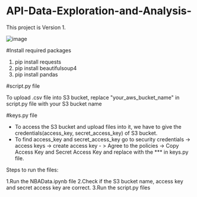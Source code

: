 # API-Data-Exploration-and-Analysis-

This project is Version 1. 

![image](https://user-images.githubusercontent.com/64576778/222058667-49f5eb23-2cfd-4b48-aeb6-64cf7e548adf.png)

#Install required packages

1. pip install requests
2. pip install beautifulsoup4
3. pip install pandas

#script.py file

To upload .csv file into S3 bucket, replace "your_aws_bucket_name" in script.py file with your S3 bucket name

#keys.py file

* To access the S3 bucket and upload files into it, we have to give the credentials(access_key, secret_access_key) of S3 bucket.
* To find access_key and secret_access_key go to security credentials -> access keys -> create access key - > Agree to the policies -> Copy Access Key and Secret Access Key and replace with the *** in keys.py file. 

Steps to run the files:

1.Run the NBAData.ipynb file 
2.Check if the S3 bucket name, access key and secret access key are correct.
3.Run the script.py files


